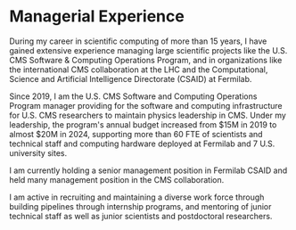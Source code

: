 # Managerial Experience

During my career in scientific computing of more than 15 years, I have gained extensive experience managing large scientific projects like the U.S. CMS Software & Computing Operations Program, and in organizations like the international CMS collaboration at the LHC and the Computational, Science and Artificial Intelligence Directorate (CSAID) at Fermilab. 

Since 2019, I am the U.S. CMS Software and Computing Operations Program manager providing for the software and computing infrastructure for U.S. CMS researchers to maintain physics leadership in CMS. Under my leadership, the program's annual budget increased from $15M in 2019 to almost $20M in 2024, supporting more than 60 FTE of scientists and technical staff and computing hardware deployed at Fermilab and 7 U.S. university sites.

I am currently holding a senior management position in Fermilab CSAID and held many management position in the CMS collaboration. 

I am active in recruiting and maintaining a diverse work force through building pipelines through internship programs, and mentoring of junior technical staff as well as junior scientists and postdoctoral researchers.